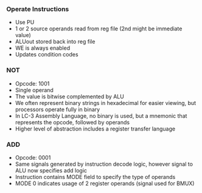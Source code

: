 ### Operate Instructions
- Use PU
- 1 or 2 source operands read from reg file (2nd might be immediate value)
- ALUout stored back into reg file
- WE is always enabled
- Updates condition codes


### NOT 
- Opcode: 1001
- Single operand
- The value is bitwise complemented by ALU
- We often represent binary strings in hexadecimal for easier viewing, but processors operate fully in binary
- In LC-3 Assembly Language, no binary is used, but a mnemonic that represents the opcode, followed by operands
- Higher level of abstraction includes a register transfer language 


### ADD
- Opcode: 0001
- Same signals generated by instruction decode logic, however signal to ALU now specifies add logic
- Instruction contains MODE field to specify the type of operands
- MODE 0 indicates usage of 2 register operands (signal used for BMUX)